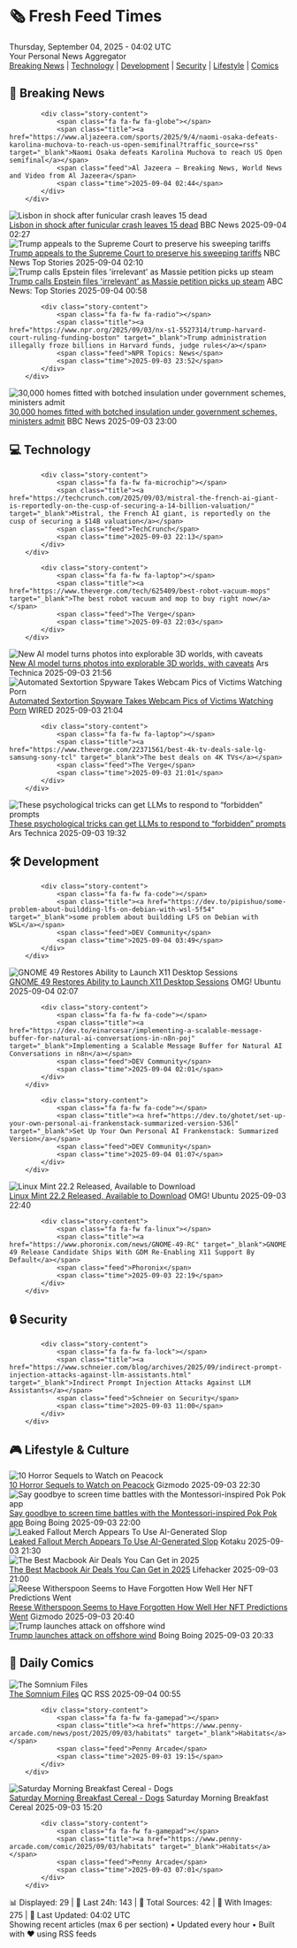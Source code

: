 <!-- Processing 54 RSS feeds at 2025-09-04 04:02:01 UTC -->
<!-- Processing: XKCD -->
<!-- Processing: Penny Arcade -->
<!-- Processing: Garfield -->
<!-- Processing: Dilbert -->
<!-- Processing: Cyanide & Happiness -->
<!-- Processing: Girl Genius -->
<!-- Processing: CNN Top Stories -->
<!-- Processing: CNN Breaking News -->
<!-- Processing: BBC World News -->
<!-- Processing: BBC Breaking News -->
<!-- Processing: Al Jazeera Breaking News -->
<!-- Processing: NPR News -->
<!-- Processing: CBC News -->
<!-- Error processing https://rss.cbc.ca/lineup/topstories.xml: The read operation timed out -->
<!-- Processing: Reuters Top News -->
<!-- Processing: ABC News Breaking -->
<!-- Processing: Sky News World -->
<!-- Processing: Ars Technica -->
<!-- Processing: WIRED -->
<!-- Processing: Slashdot -->
<!-- Processing: Lobsters Python -->
<!-- Processing: Dev.to -->
<!-- Processing: StackOverflow Blog -->
<!-- Processing: Phoronix Linux News -->
<!-- Processing: It's FOSS -->
<!-- Processing: Linux.com -->
<!-- Processing: Red Hat Blog -->
<!-- Processing: InfoQ -->
<!-- Processing: DZone -->
<!-- Processing: Coding Horror -->
<!-- Processing: The Pragmatic Engineer -->
<!-- Processing: Gizmodo -->
<!-- Processing: Boing Boing -->
<!-- Processing: Krebs on Security -->
<!-- Generated 5 new posts out of 33 feeds processed -->
<div class="newspaper-header">
    <h1 class="newspaper-title">🗞️ Fresh Feed Times</h1>
    <div class="newspaper-date">Thursday, September 04, 2025 - 04:02 UTC</div>
    <div class="newspaper-subtitle">Your Personal News Aggregator</div>
</div>

<div class="newspaper-nav">
    <a href="#breaking">Breaking News</a> |
    <a href="#tech">Technology</a> |
    <a href="#dev">Development</a> |
    <a href="#security">Security</a> |
    <a href="#lifestyle">Lifestyle</a> |
    <a href="#webcomics">Comics</a>
</div>

<div class="news-section breaking-news" id="breaking">
<h2 class="section-header">🚨 Breaking News</h2>
<div class="stories-container">
<div class="story">
            
            <div class="story-content">
                <span class="fa fa-fw fa-globe"></span>
                <span class="title"><a href="https://www.aljazeera.com/sports/2025/9/4/naomi-osaka-defeats-karolina-muchova-to-reach-us-open-semifinal?traffic_source=rss" target="_blank">Naomi Osaka defeats Karolina Muchova to reach US Open semifinal</a></span>
                <span class="feed">Al Jazeera – Breaking News, World News and Video from Al Jazeera</span>
                <span class="time">2025-09-04 02:44</span>
            </div>
        </div>
<div class="story">
            <img src="https://ichef.bbci.co.uk/ace/standard/240/cpsprodpb/19a4/live/8d8869f0-8928-11f0-b391-6936825093bd.jpg" alt="Lisbon in shock after funicular crash leaves 15 dead" class="story-image" loading="lazy" onerror="this.style.display='none'">
            <div class="story-content">
                <span class="fa fa-fw fa-earth-americas"></span>
                <span class="title"><a href="https://www.bbc.com/news/articles/c1jzlgj915no?at_medium=RSS&at_campaign=rss" target="_blank">Lisbon in shock after funicular crash leaves 15 dead</a></span>
                <span class="feed">BBC News</span>
                <span class="time">2025-09-04 02:27</span>
            </div>
        </div>
<div class="story">
            <img src="https://media-cldnry.s-nbcnews.com/image/upload/t_fit_1500w/rockcms/2025-08/250826-donald-trump-ew-558p-ddac78.jpg" alt="Trump appeals to the Supreme Court to preserve his sweeping tariffs" class="story-image" loading="lazy" onerror="this.style.display='none'">
            <div class="story-content">
                <span class="fa fa-fw fa-broadcast-tower"></span>
                <span class="title"><a href="https://www.nbcnews.com/politics/supreme-court/trump-asks-supreme-court-endorse-power-impose-broad-tariffs-rcna228799" target="_blank">Trump appeals to the Supreme Court to preserve his sweeping tariffs</a></span>
                <span class="feed">NBC News Top Stories</span>
                <span class="time">2025-09-04 02:10</span>
            </div>
        </div>
<div class="story">
            <img src="https://s.abcnews.com/images/Politics/trump-nawrocki-08-gty-jef-250903_1756915869799_hpMain_4x3t_384.jpg" alt="Trump calls Epstein files &#x27;irrelevant&#x27; as Massie petition picks up steam" class="story-image" loading="lazy" onerror="this.style.display='none'">
            <div class="story-content">
                <span class="fa fa-fw fa-tv"></span>
                <span class="title"><a href="https://abcnews.go.com/Politics/trump-calls-epstein-files-irrelevant-push-release-gains/story?id=125225706" target="_blank">Trump calls Epstein files &#x27;irrelevant&#x27; as Massie petition picks up steam</a></span>
                <span class="feed">ABC News: Top Stories</span>
                <span class="time">2025-09-04 00:58</span>
            </div>
        </div>
<div class="story">
            
            <div class="story-content">
                <span class="fa fa-fw fa-radio"></span>
                <span class="title"><a href="https://www.npr.org/2025/09/03/nx-s1-5527314/trump-harvard-court-ruling-funding-boston" target="_blank">Trump administration illegally froze billions in Harvard funds, judge rules</a></span>
                <span class="feed">NPR Topics: News</span>
                <span class="time">2025-09-03 23:52</span>
            </div>
        </div>
<div class="story">
            <img src="https://ichef.bbci.co.uk/ace/standard/240/cpsprodpb/3f61/live/5331ce20-87c7-11f0-8265-7b50fda2ce04.jpg" alt="30,000 homes fitted with botched insulation under government schemes, ministers admit" class="story-image" loading="lazy" onerror="this.style.display='none'">
            <div class="story-content">
                <span class="fa fa-fw fa-flag"></span>
                <span class="title"><a href="https://www.bbc.com/news/articles/c8606gp4711o?at_medium=RSS&at_campaign=rss" target="_blank">30,000 homes fitted with botched insulation under government schemes, ministers admit</a></span>
                <span class="feed">BBC News</span>
                <span class="time">2025-09-03 23:00</span>
            </div>
        </div>
</div>
</div>
<div class="news-section tech-news" id="tech">
<h2 class="section-header">💻 Technology</h2>
<div class="stories-container">
<div class="story">
            
            <div class="story-content">
                <span class="fa fa-fw fa-microchip"></span>
                <span class="title"><a href="https://techcrunch.com/2025/09/03/mistral-the-french-ai-giant-is-reportedly-on-the-cusp-of-securing-a-14-billion-valuation/" target="_blank">Mistral, the French AI giant, is reportedly on the cusp of securing a $14B valuation</a></span>
                <span class="feed">TechCrunch</span>
                <span class="time">2025-09-03 22:13</span>
            </div>
        </div>
<div class="story">
            
            <div class="story-content">
                <span class="fa fa-fw fa-laptop"></span>
                <span class="title"><a href="https://www.theverge.com/tech/625409/best-robot-vacuum-mops" target="_blank">The best robot vacuum and mop to buy right now</a></span>
                <span class="feed">The Verge</span>
                <span class="time">2025-09-03 22:03</span>
            </div>
        </div>
<div class="story">
            <img src="https://cdn.arstechnica.net/wp-content/uploads/2025/09/voyager_screenshot-500x500.jpg" alt="New AI model turns photos into explorable 3D worlds, with caveats" class="story-image" loading="lazy" onerror="this.style.display='none'">
            <div class="story-content">
                <span class="fa fa-fw fa-cog"></span>
                <span class="title"><a href="https://arstechnica.com/ai/2025/09/new-ai-model-turns-photos-into-explorable-3d-worlds-with-caveats/" target="_blank">New AI model turns photos into explorable 3D worlds, with caveats</a></span>
                <span class="feed">Ars Technica</span>
                <span class="time">2025-09-03 21:56</span>
            </div>
        </div>
<div class="story">
            <img src="https://media.wired.com/photos/68b89a36c384e6e28053db52/master/pass/porn-malware-sec-5988-040947.jpg" alt="Automated Sextortion Spyware Takes Webcam Pics of Victims Watching Porn" class="story-image" loading="lazy" onerror="this.style.display='none'">
            <div class="story-content">
                <span class="fa fa-fw fa-bolt"></span>
                <span class="title"><a href="https://www.wired.com/story/stealerium-infostealer-porn-sextortion/" target="_blank">Automated Sextortion Spyware Takes Webcam Pics of Victims Watching Porn</a></span>
                <span class="feed">WIRED</span>
                <span class="time">2025-09-03 21:04</span>
            </div>
        </div>
<div class="story">
            
            <div class="story-content">
                <span class="fa fa-fw fa-laptop"></span>
                <span class="title"><a href="https://www.theverge.com/22371561/best-4k-tv-deals-sale-lg-samsung-sony-tcl" target="_blank">The best deals on 4K TVs</a></span>
                <span class="feed">The Verge</span>
                <span class="time">2025-09-03 21:01</span>
            </div>
        </div>
<div class="story">
            <img src="https://cdn.arstechnica.net/wp-content/uploads/2025/09/GettyImages-1196287382-500x500.jpg" alt="These psychological tricks can get LLMs to respond to “forbidden” prompts" class="story-image" loading="lazy" onerror="this.style.display='none'">
            <div class="story-content">
                <span class="fa fa-fw fa-cog"></span>
                <span class="title"><a href="https://arstechnica.com/science/2025/09/these-psychological-tricks-can-get-llms-to-respond-to-forbidden-prompts/" target="_blank">These psychological tricks can get LLMs to respond to “forbidden” prompts</a></span>
                <span class="feed">Ars Technica</span>
                <span class="time">2025-09-03 19:32</span>
            </div>
        </div>
</div>
</div>
<div class="news-section dev-news" id="dev">
<h2 class="section-header">🛠️ Development</h2>
<div class="stories-container">
<div class="story">
            
            <div class="story-content">
                <span class="fa fa-fw fa-code"></span>
                <span class="title"><a href="https://dev.to/pipishuo/some-problem-about-buildding-lfs-on-debian-with-wsl-5f54" target="_blank">some problem about buildding LFS on Debian with WSL</a></span>
                <span class="feed">DEV Community</span>
                <span class="time">2025-09-04 03:49</span>
            </div>
        </div>
<div class="story">
            <img src="https://i0.wp.com/www.omgubuntu.co.uk/wp-content/uploads/2025/02/GNOME-48.jpg?resize=406%2C232&amp;ssl=1" alt="GNOME 49 Restores Ability to Launch X11 Desktop Sessions" class="story-image" loading="lazy" onerror="this.style.display='none'">
            <div class="story-content">
                <span class="fa fa-fw fa-ubuntu"></span>
                <span class="title"><a href="https://www.omgubuntu.co.uk/2025/09/gnome-49-reenables-x11-session-support-in-gdm" target="_blank">GNOME 49 Restores Ability to Launch X11 Desktop Sessions</a></span>
                <span class="feed">OMG! Ubuntu</span>
                <span class="time">2025-09-04 02:07</span>
            </div>
        </div>
<div class="story">
            
            <div class="story-content">
                <span class="fa fa-fw fa-code"></span>
                <span class="title"><a href="https://dev.to/einarcesar/implementing-a-scalable-message-buffer-for-natural-ai-conversations-in-n8n-poj" target="_blank">Implementing a Scalable Message Buffer for Natural AI Conversations in n8n</a></span>
                <span class="feed">DEV Community</span>
                <span class="time">2025-09-04 02:01</span>
            </div>
        </div>
<div class="story">
            
            <div class="story-content">
                <span class="fa fa-fw fa-code"></span>
                <span class="title"><a href="https://dev.to/ghotet/set-up-your-own-personal-ai-frankenstack-summarized-version-536l" target="_blank">Set Up Your Own Personal AI Frankenstack: Summarized Version</a></span>
                <span class="feed">DEV Community</span>
                <span class="time">2025-09-04 01:07</span>
            </div>
        </div>
<div class="story">
            <img src="https://i0.wp.com/www.omgubuntu.co.uk/wp-content/uploads/2025/09/Linux-Mint-22.2.jpg?resize=406%2C232&amp;ssl=1" alt="Linux Mint 22.2 Released, Available to Download" class="story-image" loading="lazy" onerror="this.style.display='none'">
            <div class="story-content">
                <span class="fa fa-fw fa-ubuntu"></span>
                <span class="title"><a href="https://www.omgubuntu.co.uk/2025/09/linux-mint-22-2-released-new-features" target="_blank">Linux Mint 22.2 Released, Available to Download</a></span>
                <span class="feed">OMG! Ubuntu</span>
                <span class="time">2025-09-03 22:40</span>
            </div>
        </div>
<div class="story">
            
            <div class="story-content">
                <span class="fa fa-fw fa-linux"></span>
                <span class="title"><a href="https://www.phoronix.com/news/GNOME-49-RC" target="_blank">GNOME 49 Release Candidate Ships With GDM Re-Enabling X11 Support By Default</a></span>
                <span class="feed">Phoronix</span>
                <span class="time">2025-09-03 22:19</span>
            </div>
        </div>
</div>
</div>
<div class="news-section security-news" id="security">
<h2 class="section-header">🔒 Security</h2>
<div class="stories-container">
<div class="story">
            
            <div class="story-content">
                <span class="fa fa-fw fa-lock"></span>
                <span class="title"><a href="https://www.schneier.com/blog/archives/2025/09/indirect-prompt-injection-attacks-against-llm-assistants.html" target="_blank">Indirect Prompt Injection Attacks Against LLM Assistants</a></span>
                <span class="feed">Schneier on Security</span>
                <span class="time">2025-09-03 11:00</span>
            </div>
        </div>
</div>
</div>
<div class="news-section lifestyle-news" id="lifestyle">
<h2 class="section-header">🎮 Lifestyle & Culture</h2>
<div class="stories-container">
<div class="story">
            <img src="https://gizmodo.com/app/uploads/2025/09/artandsienna.jpg" alt="10 Horror Sequels to Watch on Peacock" class="story-image" loading="lazy" onerror="this.style.display='none'">
            <div class="story-content">
                <span class="fa fa-fw fa-computer"></span>
                <span class="title"><a href="https://gizmodo.com/10-horror-sequels-to-watch-on-peacock-2000652078" target="_blank">10 Horror Sequels to Watch on Peacock</a></span>
                <span class="feed">Gizmodo</span>
                <span class="time">2025-09-03 22:30</span>
            </div>
        </div>
<div class="story">
            <img src="https://i0.wp.com/boingboing.net/wp-content/uploads/2025/08/Pok-Pok.jpg?fit=2250%2C1500&amp;quality=60&amp;ssl=1" alt="Say goodbye to screen time battles with the Montessori-inspired Pok Pok app" class="story-image" loading="lazy" onerror="this.style.display='none'">
            <div class="story-content">
                <span class="fa fa-fw fa-arrow-right"></span>
                <span class="title"><a href="https://boingboing.net/2025/09/03/say-goodbye-to-screen-time-battles-with-the-montessori-inspired-pok-pok-app.html" target="_blank">Say goodbye to screen time battles with the Montessori-inspired Pok Pok app</a></span>
                <span class="feed">Boing Boing</span>
                <span class="time">2025-09-03 22:00</span>
            </div>
        </div>
<div class="story">
            <img src="https://kotaku.com/app/uploads/2025/09/falloutai.jpg" alt="Leaked Fallout Merch Appears To Use AI-Generated Slop" class="story-image" loading="lazy" onerror="this.style.display='none'">
            <div class="story-content">
                <span class="fa fa-fw fa-gamepad"></span>
                <span class="title"><a href="https://kotaku.com/leaked-fallout-merch-ai-art-target-hot-sauce-bethesda-2000622731" target="_blank">Leaked Fallout Merch Appears To Use AI-Generated Slop</a></span>
                <span class="feed">Kotaku</span>
                <span class="time">2025-09-03 21:30</span>
            </div>
        </div>
<div class="story">
            <img src="https://lifehacker.com/imagery/articles/01HRWJHQMADEADSWPAB7Z7G7JW/hero-image.png" alt="The Best Macbook Air Deals You Can Get in 2025" class="story-image" loading="lazy" onerror="this.style.display='none'">
            <div class="story-content">
                <span class="fa fa-fw fa-life-ring"></span>
                <span class="title"><a href="https://lifehacker.com/tech/best-macbook-air-deals?utm_medium=RSS" target="_blank">The Best Macbook Air Deals You Can Get in 2025</a></span>
                <span class="feed">Lifehacker</span>
                <span class="time">2025-09-03 21:00</span>
            </div>
        </div>
<div class="story">
            <img src="https://gizmodo.com/app/uploads/2024/03/914d7ecd1b21baf0b03440017c7e5f03.jpg" alt="Reese Witherspoon Seems to Have Forgotten How Well Her NFT Predictions Went" class="story-image" loading="lazy" onerror="this.style.display='none'">
            <div class="story-content">
                <span class="fa fa-fw fa-computer"></span>
                <span class="title"><a href="https://gizmodo.com/reese-witherspoon-seems-to-have-forgotten-how-well-her-nft-predictions-went-2000653047" target="_blank">Reese Witherspoon Seems to Have Forgotten How Well Her NFT Predictions Went</a></span>
                <span class="feed">Gizmodo</span>
                <span class="time">2025-09-03 20:40</span>
            </div>
        </div>
<div class="story">
            <img src="https://i0.wp.com/boingboing.net/wp-content/uploads/2022/04/turbine.jpeg?fit=1500%2C843&amp;quality=60&amp;ssl=1" alt="Trump launches attack on offshore wind" class="story-image" loading="lazy" onerror="this.style.display='none'">
            <div class="story-content">
                <span class="fa fa-fw fa-arrow-right"></span>
                <span class="title"><a href="https://boingboing.net/2025/09/03/trump-launches-attack-on-offshore-wind.html" target="_blank">Trump launches attack on offshore wind</a></span>
                <span class="feed">Boing Boing</span>
                <span class="time">2025-09-03 20:33</span>
            </div>
        </div>
</div>
</div>
<div class="news-section webcomics-section" id="webcomics">
<h2 class="section-header">🎨 Daily Comics</h2>
<div class="stories-container">
<div class="story">
            <img src="http://www.questionablecontent.net/comics/5650.png" alt="The Somnium Files" class="story-image" loading="lazy" onerror="this.style.display='none'">
            <div class="story-content">
                <span class="fa fa-fw fa-music"></span>
                <span class="title"><a href="http://questionablecontent.net/view.php?comic=5650" target="_blank">The Somnium Files</a></span>
                <span class="feed">QC RSS</span>
                <span class="time">2025-09-04 00:55</span>
            </div>
        </div>
<div class="story">
            
            <div class="story-content">
                <span class="fa fa-fw fa-gamepad"></span>
                <span class="title"><a href="https://www.penny-arcade.com/news/post/2025/09/03/habitats" target="_blank">Habitats</a></span>
                <span class="feed">Penny Arcade</span>
                <span class="time">2025-09-03 19:15</span>
            </div>
        </div>
<div class="story">
            <img src="https://www.smbc-comics.com/comics/1756846922-20250903 (1).png" alt="Saturday Morning Breakfast Cereal - Dogs" class="story-image" loading="lazy" onerror="this.style.display='none'">
            <div class="story-content">
                <span class="fa fa-fw fa-smile"></span>
                <span class="title"><a href="https://www.smbc-comics.com/comic/dogs-4" target="_blank">Saturday Morning Breakfast Cereal - Dogs</a></span>
                <span class="feed">Saturday Morning Breakfast Cereal</span>
                <span class="time">2025-09-03 15:20</span>
            </div>
        </div>
<div class="story">
            
            <div class="story-content">
                <span class="fa fa-fw fa-gamepad"></span>
                <span class="title"><a href="https://www.penny-arcade.com/comic/2025/09/03/habitats" target="_blank">Habitats</a></span>
                <span class="feed">Penny Arcade</span>
                <span class="time">2025-09-03 07:01</span>
            </div>
        </div>
</div>
</div>

<div class="newspaper-footer">
    <div class="stats">
        📊 Displayed: 29 | 📅 Last 24h: 143 | 📡 Total Sources: 42 | 📸 With Images: 275 |
        🔄 Last Updated: 04:02 UTC
    </div>
    <div class="footer-note">
        Showing recent articles (max 6 per section) • Updated every hour • Built with ❤️ using RSS feeds
    </div>
</div>

